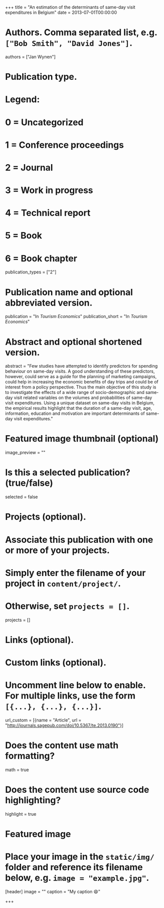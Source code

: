 +++
title = "An estimation of the determinants of same-day visit expenditures in Belgium"
date = 2013-07-01T00:00:00

# Authors. Comma separated list, e.g. `["Bob Smith", "David Jones"]`.
authors = ["Jan Wynen"]

# Publication type.
# Legend:
# 0 = Uncategorized
# 1 = Conference proceedings
# 2 = Journal
# 3 = Work in progress
# 4 = Technical report
# 5 = Book
# 6 = Book chapter
publication_types = ["2"]

# Publication name and optional abbreviated version.
publication = "In *Tourism Economics*"
publication_short = "In *Tourism Economics*"

# Abstract and optional shortened version.
abstract = "Few studies have attempted to identify predictors for spending behaviour on same-day visits. A good understanding of these predictors, however, could serve as a guide for the planning of marketing campaigns, could help in increasing the economic benefits of day trips and could be of interest from a policy perspective. Thus the main objective of this study is to investigate the effects of a wide range of socio-demographic and same-day visit related variables on the volumes and probabilities of same-day visit expenditures. Using a unique dataset on same-day visits in Belgium, the empirical results highlight that the duration of a same-day visit, age, information, education and motivation are important determinants of same-day visit expenditures."

# Featured image thumbnail (optional)
image_preview = ""

# Is this a selected publication? (true/false)
selected = false

# Projects (optional).
#   Associate this publication with one or more of your projects.
#   Simply enter the filename of your project in `content/project/`.
#   Otherwise, set `projects = []`.
projects = []

# Links (optional).


# Custom links (optional).
#   Uncomment line below to enable. For multiple links, use the form `[{...}, {...}, {...}]`.
url_custom = [{name = "Article", url = "http://journals.sagepub.com/doi/10.5367/te.2013.0190"}]

# Does the content use math formatting?
math = true

# Does the content use source code highlighting?
highlight = true

# Featured image
# Place your image in the `static/img/` folder and reference its filename below, e.g. `image = "example.jpg"`.
[header]
image = ""
caption = "My caption :smile:"

+++


